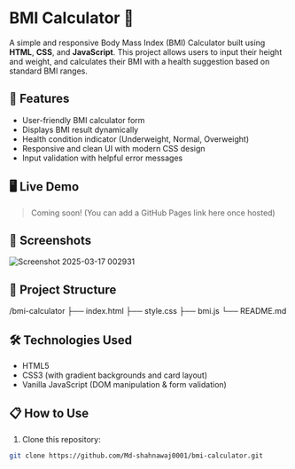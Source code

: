 # BMI Calculator 🧮

A simple and responsive Body Mass Index (BMI) Calculator built using **HTML**, **CSS**, and **JavaScript**. This project allows users to input their height and weight, and calculates their BMI with a health suggestion based on standard BMI ranges.

## 🚀 Features

- User-friendly BMI calculator form
- Displays BMI result dynamically
- Health condition indicator (Underweight, Normal, Overweight)
- Responsive and clean UI with modern CSS design
- Input validation with helpful error messages

## 🖥️ Live Demo

> Coming soon! (You can add a GitHub Pages link here once hosted)

## 📸 Screenshots

![Screenshot 2025-03-17 002931](https://github.com/user-attachments/assets/a919469a-1077-476f-b949-ec913f4d1ff6)
 <!-- You can add an actual image link here -->

## 📂 Project Structure

/bmi-calculator ├── index.html ├── style.css ├── bmi.js └── README.md


## 🛠️ Technologies Used

- HTML5
- CSS3 (with gradient backgrounds and card layout)
- Vanilla JavaScript (DOM manipulation & form validation)

## 📋 How to Use

1. Clone this repository:

```bash
git clone https://github.com/Md-shahnawaj0001/bmi-calculator.git

